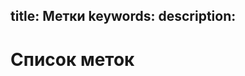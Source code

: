 title: Метки
keywords: 
description: 
---
<div class="row">
     <div class="col-md-12 col-xs-12">
         <h1>Список меток</h1>
     </div>
</div>

<div class="row">
     <div class="col-md-12 col-xs-12">
        <ul class="list-inline">
<!--%
labels = [post for post in pages if 'label' in post]
labels.sort(key=lambda x: x.count, reverse=True)
for label in labels:
    print("""<li><a href="%s">%s (%d)</a></li>""" % (fix_url(label.url), label.title, label.count))
%-->
        </ul> 
     </div>
</div>

